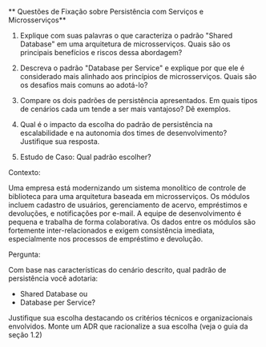 ** Questões de Fixação sobre Persistência com Serviços e Microsserviços**

1. Explique com suas palavras o que caracteriza o padrão "Shared Database" em uma arquitetura de microsserviços. Quais são os principais benefícios e riscos dessa abordagem?

2. Descreva o padrão "Database per Service" e explique por que ele é considerado mais alinhado aos princípios de microsserviços. Quais são os desafios mais comuns ao adotá-lo?

3. Compare os dois padrões de persistência apresentados. Em quais tipos de cenários cada um tende a ser mais vantajoso? Dê exemplos.

4. Qual é o impacto da escolha do padrão de persistência na escalabilidade e na autonomia dos times de desenvolvimento? Justifique sua resposta.

5. Estudo de Caso: Qual padrão escolher?

Contexto:

Uma empresa está modernizando um sistema monolítico de controle de biblioteca para uma arquitetura baseada em microsserviços. Os módulos incluem cadastro de usuários, gerenciamento de acervo, empréstimos e devoluções, e notificações por e-mail.
A equipe de desenvolvimento é pequena e trabalha de forma colaborativa. Os dados entre os módulos são fortemente inter-relacionados e exigem consistência imediata, especialmente nos processos de empréstimo e devolução.

Pergunta:

Com base nas características do cenário descrito, qual padrão de persistência você adotaria: 

* Shared Database ou
* Database per Service?

Justifique sua escolha destacando os critérios técnicos e organizacionais envolvidos. 
Monte um ADR que racionalize a sua escolha (veja o guia da seção 1.2)
